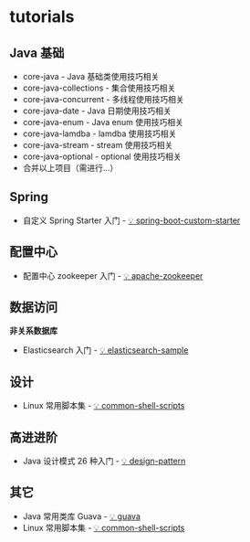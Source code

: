 # tutorials

## Java 基础
- core-java - Java 基础类使用技巧相关
- core-java-collections - 集合使用技巧相关
- core-java-concurrent - 多线程使用技巧相关
- core-java-date - Java 日期使用技巧相关
- core-java-enum - Java enum 使用技巧相关
- core-java-lamdba - lamdba 使用技巧相关
- core-java-stream - stream 使用技巧相关
- core-java-optional - optional 使用技巧相关
- 合并以上项目（需进行...）

## Spring
- 自定义 Spring Starter 入门 - [💡 spring-boot-custom-starter](/spring-modules/spring-boot-custom-starter) 

## 配置中心
- 配置中心 zookeeper 入门 - [💡 apache-zookeeper](/apache_modules/apache-zookeeper) 

## 数据访问

**非关系数据库**
- Elasticsearch 入门 - [💡 elasticsearch-sample](/elasticsearch-sample) 

## 设计
- Linux 常用脚本集 - [💡 common-shell-scripts](/common-shell-scripts) 

## 高进进阶
- Java 设计模式 26 种入门 - [💡 design-pattern](/design-pattern) 

## 其它
- Java 常用类库 Guava - [💡 guava](/guava) 
- Linux 常用脚本集 - [💡 common-shell-scripts](/common-shell-scripts) 
